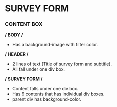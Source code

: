 # SURVEY FORM

### CONTENT BOX

**/ BODY /**

- Has a background-image with filter color.

**/ HEADER /**

- 2 lines of text (Title of survey form and subtitle).
- All fall under one div box.

**/ SURVEY FORM /**

- Content falls under one div box.
- Has 9 contents that has individual div boxes.
- parent div has background-color.
